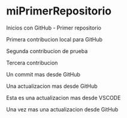 # miPrimerRepositorio
Inicios con GitHub - Primer repositorio

Primera contribucion local para GitHub 

Segunda contribucion de prueba

Tercera contribucion

Un commit mas desde GitHub

Una actualizacion mas desde GitHub 

Esta es una actualizacion mas desde VSCODE

Una vez mas una actualizacion desde GitHub
